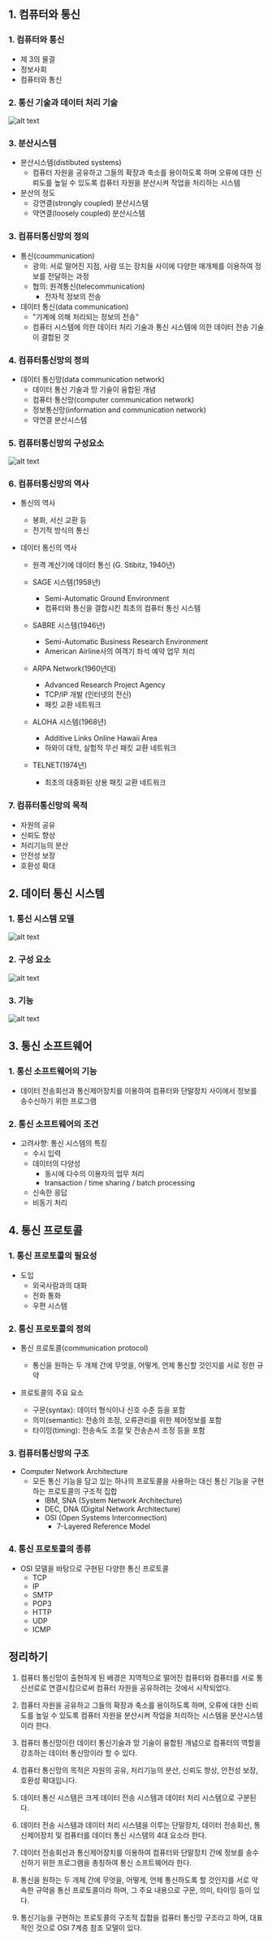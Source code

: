 ## 1. 컴퓨터와 통신
### 1. 컴퓨터와 통신
- 제 3의 물결
- 정보사회
- 컴퓨터와 통신
### 2. 통신 기술과 데이터 처리 기술
![alt text](<../../ETC/통신 기술과 데이터 처리 기술.png>)

### 3. 분산시스템
- 분산시스템(distibuted systems)
    - 컴퓨터 자원을 공유하고 그들의 확장과 축소를 용이하도록 하며 오류에 대한 신뢰도를 높일 수 있도록 컴퓨터 자원을 분산시켜 작업을 처리하는 시스템
- 분산의 정도
    - 강연결(strongly coupled) 분산시스템
    - 약연결(loosely coupled) 분산시스템

### 3. 컴퓨터통신망의 정의
- 통신(coummunication)
    - 광의: 서로 떨어진 지점, 사람 또는 장치들 사이에 다양한 매개체를 이용하여 정보를 전달하는 과정
    - 협의: 원격통신(telecommunication)
        - 전자적 정보의 전송
- 데이터 통신(data communication)
    - "기계에 의해 처리되는 정보의 전송"
    - 컴퓨터 시스템에 의한 데이터 처리 기술과 통신 시스템에 의한 데이터 전송 기술이 결합된 것

### 4. 컴퓨터통신망의 정의
- 데이터 통신망(data communication network)
    - 데이터 통신 기술과 망 기술이 융합된 개념
    - 컴퓨터 통신망(computer communication network)
    - 정보통신망(information and communication network)
    - 약연결 분산시스템
### 5. 컴퓨터통신망의 구성요소
![alt text](<../../ETC/컴퓨터통신망의 구성요소.png>)

### 6. 컴퓨터통신망의 역사
- 통신의 역사
    - 봉화, 서신 교환 등
    - 전기적 방식의 통신

- 데이터 통신의 역사
    - 원격 계산기에 데이터 통신 (G. Stibitz, 1940년)
    - SAGE 시스템(1958년)
        - Semi-Automatic Ground Environment
        - 컴퓨터와 통신을 결합시킨 최초의 컴퓨터 통신 시스템

    - SABRE 시스템(1946년)
        - Semi-Automatic Business Research Environment
        - American Airline사의 여객기 좌석 예약 업무 처리
    
    - ARPA Network(1960년대)
        - Advanced Research Project Agency
        - TCP/IP 개발 (인터넷의 전신)
        - 패킷 교환 네트워크

    - ALOHA 시스템(1968년)
        - Additive Links Online Hawaii Area
        - 하와이 대학, 실험적 무선 패킷 교환 네트워크
    - TELNET(1974년)
        - 최초의 대중화된 상용 패킷 교환 네트워크

### 7. 컴퓨터통신망의 목적
- 자원의 공유
- 신뢰도 향상
- 처리기능의 분산
- 안전성 보장
- 호환성 확대


## 2. 데이터 통신 시스템
### 1. 통신 시스템 모델
![alt text](<../../ETC/통신 시스템 모델.png>)


### 2. 구성 요소

![alt text](<../../ETC/데이터 통신 시스템의 구성.png>)


### 3. 기능

![alt text](<../../ETC/데이터 통신 시스템의 기능.png>)

## 3. 통신 소프트웨어

### 1. 통신 소프트웨어의 기능
- 데이터 전송회선과 통신제어장치를 이용하여 컴퓨터와 단말장치 사이에서 정보를 송수신하기 위한 프로그램

### 2. 통신 소프트웨어의 조건
- 고려사향: 통신 시스템의 특징
    - 수시 입력
    - 데이터의 다양성
        - 동시에 다수의 이용자의 업무 처리
        - transaction / time sharing / batch processing
    - 신속한 응답
    - 비동기 처리


## 4. 통신 프로토콜

### 1. 통신 프로토콜의 필요성
- 도입
    - 외국사람과의 대화
    - 전화 통화
    - 우편 시스템

### 2. 통신 프로토콜의 정의
- 통신 프로토콜(communication protocol)
    - 통신을 원하는 두 개체 간에 무엇을, 어떻게, 언제 통신할 것인지를 서로 정한 규약

- 프로토콜의 주요 요소
    - 구문(syntax): 데이터 형식이나 신호 수준 등을 포함
    - 의미(semantic): 전송의 조정, 오류관리를 위한 제어정보를 포함
    - 타이밍(timing): 전송속도 조절 및 전송손서 조정 등을 포함

### 3. 컴퓨터통신망의 구조
- Computer Network Architecture
    - 모든 통신 기능을 담고 있는 하나의 프로토콜을 사용하는 대신 통신 기능을 구현하는 프로토콜의 구조적 집합
        - IBM, SNA (System Network Architecture)
        - DEC, DNA (Digital Network Architecture)
        - OSI (Open Systems Interconnection)
            - 7-Layered Reference Model
            
### 4. 통신 프로토콜의 종류
- OSI 모델을 바탕으로 구현된 다양한 통신 프로토콜
    - TCP
    - IP
    - SMTP
    - POP3
    - HTTP
    - UDP
    - ICMP

## 정리하기
1. 컴퓨터 통신망이 출현하게 된 배경은 지역적으로 떨어진 컴퓨터와 컴퓨터를 서로 통신선로로 연결시킴으로써 컴퓨터 자원을 공유하려는 것에서 시작되었다.

2. 컴퓨터 자원을 공유하고 그들의 확장과 축소를 용이하도록 하며, 오류에 대한 신뢰도를 높일 수 있도록 컴퓨터 자원을 분산시켜 작업을 처리하는 시스템을 분산시스템이라 한다.

3. 컴퓨터 통신망이란 데이터 통신기술과 망 기술이 융합된 개념으로 컴퓨터의 역할을 강조하는 데이터 통신망이라 할 수 있다.

4. 컴퓨터 통신망의 목적은 자원의 공유, 처리기능의 분산, 신뢰도 향상, 안전성 보장, 호환성 확대입니다.

5. 데이터 통신 시스템은 크게 데이터 전송 시스템과 데이터 처리 시스템으로 구분된다.

6. 데이터 전송 시스템과 데이터 처리 시스템을 이루는 단말장치, 데이터 전송회선, 통신제어장치 및 컴퓨터를 데이터 통신 시스템의 4대 요소라 한다.

7. 데이터 전송회선과 통신제어장치를 이용하여 컴퓨터와 단말장치 간에 정보를 송수신하기 위한 프로그램을 총칭하여 통신 소프트웨어라 한다.

8. 통신을 원하는 두 개체 간에 무엇을, 어떻게, 언제 통신하도록 할 것인지를 서로 약속한 규약을 통신 프로토콜이라 하며, 그 주요 내용으로 구문, 의미, 타이밍 등이 있다.

9. 통신기능을 구현하는 프로토콜의 구조적 집합을 컴퓨터 통신망 구조라고 하며, 대표적인 것으로 OSI 7계층 참조 모델이 있다.